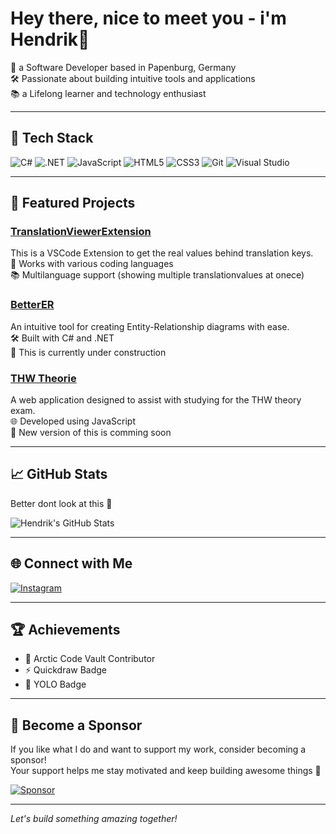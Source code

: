 # Hey there, nice to meet you - i'm Hendrik👋

🎯 a Software Developer based in Papenburg, Germany  
🛠️ Passionate about building intuitive tools and applications  
📚 a Lifelong learner and technology enthusiast

---

## 🧰 Tech Stack

![C#](https://img.shields.io/badge/C%23-239120?style=for-the-badge&logo=c-sharp&logoColor=white)
![.NET](https://img.shields.io/badge/.NET-512BD4?style=for-the-badge&logo=dotnet&logoColor=white)
![JavaScript](https://img.shields.io/badge/JavaScript-F7DF1E?style=for-the-badge&logo=javascript&logoColor=black)
![HTML5](https://img.shields.io/badge/HTML5-E34F26?style=for-the-badge&logo=html5&logoColor=white)
![CSS3](https://img.shields.io/badge/CSS3-1572B6?style=for-the-badge&logo=css3&logoColor=white)
![Git](https://img.shields.io/badge/Git-F05032?style=for-the-badge&logo=git&logoColor=white)
![Visual Studio](https://img.shields.io/badge/Visual%20Studio-5C2D91?style=for-the-badge&logo=visual-studio&logoColor=white)

---

## 🚀 Featured Projects

### [TranslationViewerExtension](https://github.com/praktii/TranslationViewerExtension)
This is a VSCode Extension to get the real values behind translation keys.  
🤩 Works with various coding languages  
📚 Multilanguage support (showing multiple translationvalues at onece)  

### [BetterER](https://github.com/praktii/BetterER)
An intuitive tool for creating Entity-Relationship diagrams with ease.  
🛠️ Built with C# and .NET  
🚧 This is currently under construction

### [THW Theorie](https://github.com/praktii/thw-theorie)
A web application designed to assist with studying for the THW theory exam.  
🌐 Developed using JavaScript  
🚧 New version of this is comming soon

---

## 📈 GitHub Stats
Better dont look at this 🫣

![Hendrik's GitHub Stats](https://github-readme-stats.vercel.app/api?username=praktii&show_icons=true&theme=radical)

---

## 🌐 Connect with Me

[![Instagram](https://img.shields.io/badge/Instagram-%23E4405F.svg?style=for-the-badge&logo=Instagram&logoColor=white)](https://www.instagram.com/codinghendrik)

---

## 🏆 Achievements

- 🧊 Arctic Code Vault Contributor
- ⚡ Quickdraw Badge
- 🧠 YOLO Badge

---

## 💖 Become a Sponsor

If you like what I do and want to support my work, consider becoming a sponsor!  
Your support helps me stay motivated and keep building awesome things 🙌

[![Sponsor](https://img.shields.io/badge/Sponsor-%23ff69b4.svg?style=for-the-badge&logo=GitHub-Sponsors&logoColor=white)](https://github.com/sponsors/praktii)

---

*Let's build something amazing together!*
